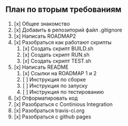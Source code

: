 ## План по вторым требованиям

1. [x] Общее знакомство
2. [x] Добавить в репозиторий  файл .gitignore
2. [x] Написать ROADMAP2
3. [x] Разобраться как работают скрипты
	1. [x] Создать скрипт BUILD.sh
	6. [x] Создать скрипт RUN.sh
	7. [x] Создать скрипт TEST.sh 
3. [x] Написать README
	1. [x] Ссылки на ROADMAP 1 и 2
	1. [ ] Инструкция по сборке
	2. [ ] Инструкция по запуску
	3. [ ] Инструкция по тестированию
8. [x] Отформатировать код
9. [x] Разобраться с Continious Integration
10. [x] Разобраться travis-ci.org
11. [x] Разобраться с github pages

